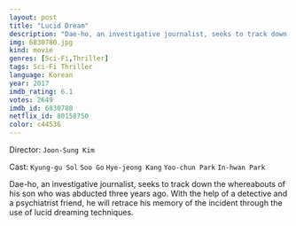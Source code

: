 ```yaml
---
layout: post
title: "Lucid Dream"
description: "Dae-ho, an investigative journalist, seeks to track down the whereabouts of his son who was abducted three years ago. With the help of a detective and a psychiatrist friend, he will retrace his memory of the incident through the use of lucid dreaming techniques..."
img: 6830780.jpg
kind: movie
genres: [Sci-Fi,Thriller]
tags: Sci-Fi Thriller 
language: Korean
year: 2017
imdb_rating: 6.1
votes: 2649
imdb_id: 6830780
netflix_id: 80158750
color: c44536
---
```

Director: `Joon-Sung Kim`  

Cast: `Kyung-gu Sol` `Soo Go` `Hye-jeong Kang` `Yoo-chun Park` `In-hwan Park` 

Dae-ho, an investigative journalist, seeks to track down the whereabouts of his son who was abducted three years ago. With the help of a detective and a psychiatrist friend, he will retrace his memory of the incident through the use of lucid dreaming techniques.